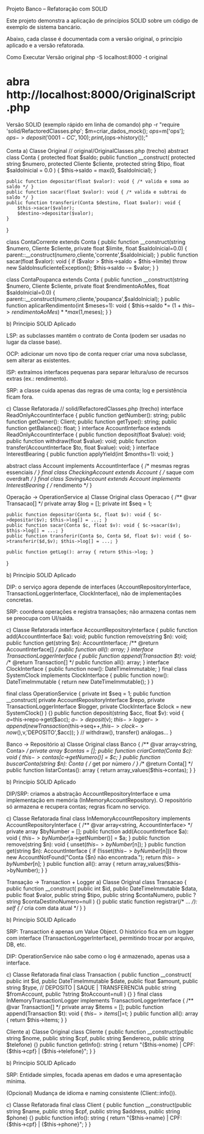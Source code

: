 Projeto Banco – Refatoração com SOLID

Este projeto demonstra a aplicação de princípios SOLID sobre um código de exemplo de sistema bancário.

Abaixo, cada classe é documentada com a versão original, o princípio aplicado e a versão refatorada.

Como Executar
Versão original
php -S localhost:8000 -t original
# abra http://localhost:8000/OriginalScript.php

Versão SOLID (exemplo rápido em linha de comando)
php -r "require 'solid/RefactoredClasses.php';
$m=criar_dados_mock(); $ops=$m['ops'];
$ops->deposit('0001-CC', 100);
print_r($ops->history());"

Conta
a) Classe Original
// original/OriginalClasses.php (trecho)
abstract class Conta {
    protected float $saldo;
    public function __construct(
        protected string  $numero,
        protected Cliente $cliente,
        protected string  $tipo,
        float $saldoInicial = 0.0
    ) { $this->saldo = max(0, $saldoInicial); }

    public function depositar(float $valor): void { /* valida e soma ao saldo */ }
    public function sacar(float $valor): void { /* valida e subtrai do saldo */ }
    public function transferir(Conta $destino, float $valor): void {
        $this->sacar($valor);
        $destino->depositar($valor);
    }
}

class ContaCorrente extends Conta {
    public function __construct(string $numero, Cliente $cliente, private float $limite, float $saldoInicial=0.0) {
        parent::__construct($numero,$cliente,'corrente',$saldoInicial);
    }
    public function sacar(float $valor): void {
        if ($valor > $this->saldo + $this->limite) throw new SaldoInsuficienteException();
        $this->saldo -= $valor;
    }
}

class ContaPoupanca extends Conta {
    public function __construct(string $numero, Cliente $cliente, private float $rendimentoAoMes, float $saldoInicial=0.0) {
        parent::__construct($numero,$cliente,'poupanca',$saldoInicial);
    }
    public function aplicarRendimento(int $meses=1): void {
        $this->saldo *= (1 + $this->rendimentoAoMes) ** max(1,$meses);
    }
}

b) Princípio SOLID Aplicado

LSP: as subclasses mantêm o contrato de Conta (podem ser usadas no lugar da classe base).

OCP: adicionar um novo tipo de conta requer criar uma nova subclasse, sem alterar as existentes.

ISP: extraímos interfaces pequenas para separar leitura/uso de recursos extras (ex.: rendimento).

SRP: a classe cuida apenas das regras de uma conta; log e persistência ficam fora.

c) Classe Refatorada
// solid/RefactoredClasses.php (trecho)
interface ReadOnlyAccountInterface {
    public function getNumber(): string;
    public function getOwner(): Client;
    public function getType(): string;
    public function getBalance(): float;
}
interface AccountInterface extends ReadOnlyAccountInterface {
    public function deposit(float $value): void;
    public function withdraw(float $value): void;
    public function transfer(AccountInterface $to, float $value): void;
}
interface InterestBearing { public function applyYield(int $months=1): void; }

abstract class Account implements AccountInterface { /* mesmas regras essenciais */ }
final class CheckingAccount extends Account { /* saque com overdraft */ }
final class SavingsAccount  extends Account implements InterestBearing { /* rendimento */ }

Operação → OperationService
a) Classe Original
class Operacao {
    /** @var Transacao[] */ private array $log = [];
    private int $seq = 1;

    public function depositar(Conta $c, float $v): void { $c->depositar($v); $this->log[] = ...; }
    public function sacar(Conta $c, float $v): void { $c->sacar($v); $this->log[] = ...; }
    public function transferir(Conta $o, Conta $d, float $v): void { $o->transferir($d,$v); $this->log[] = ...; }

    public function getLog(): array { return $this->log; }
}

b) Princípio SOLID Aplicado

DIP: o serviço agora depende de interfaces (AccountRepositoryInterface, TransactionLoggerInterface, ClockInterface), não de implementações concretas.

SRP: coordena operações e registra transações; não armazena contas nem se preocupa com UI/saída.

c) Classe Refatorada
interface AccountRepositoryInterface {
    public function add(AccountInterface $a): void;
    public function remove(string $n): void;
    public function get(string $n): AccountInterface;
    /** @return AccountInterface[] */ public function all(): array;
}
interface TransactionLoggerInterface {
    public function append(Transaction $t): void;
    /** @return Transaction[] */ public function all(): array;
}
interface ClockInterface { public function now(): DateTimeImmutable; }
final class SystemClock implements ClockInterface { public function now(): DateTimeImmutable { return new DateTimeImmutable(); } }

final class OperationService {
    private int $seq = 1;
    public function __construct(
        private AccountRepositoryInterface $repo,
        private TransactionLoggerInterface $logger,
        private ClockInterface $clock = new SystemClock()
    ) {}
    public function deposit(string $acc, float $v): void {
        $a=$this->repo->get($acc); $a->deposit($v);
        $this->logger->append(new Transaction($this->seq++,$this->clock->now(),$v,'DEPOSITO',$acc));
    }
    // withdraw(), transfer() análogas…
}

Banco → Repositório
a) Classe Original
class Banco {
    /** @var array<string, Conta> */ private array $contas = [];
    public function criarConta(Conta $c): void { $this->contas[$c->getNumero()] = $c; }
    public function buscarConta(string $n): Conta { /* get por número */ }
    /** @return Conta[] */ public function listarContas(): array { return array_values($this->contas); }
}

b) Princípio SOLID Aplicado

DIP/SRP: criamos a abstração AccountRepositoryInterface e uma implementação em memória (InMemoryAccountRepository).
O repositório só armazena e recupera contas; regras ficam no serviço.

c) Classe Refatorada
final class InMemoryAccountRepository implements AccountRepositoryInterface {
    /** @var array<string, AccountInterface> */ private array $byNumber = [];
    public function add(AccountInterface $a): void { $this->byNumber[$a->getNumber()] = $a; }
    public function remove(string $n): void { unset($this->byNumber[$n]); }
    public function get(string $n): AccountInterface {
        if (!isset($this->byNumber[$n])) throw new AccountNotFound("Conta {$n} não encontrada.");
        return $this->byNumber[$n];
    }
    public function all(): array { return array_values($this->byNumber); }
}

Transação → Transaction + Logger
a) Classe Original
class Transacao {
    public function __construct(
        public int $id, public DateTimeImmutable $data, public float $valor,
        public string $tipo, public string $contaNumero, public ?string $contaDestinoNumero=null
    ) {}
    public static function registrar(/* ... */): self { /* cria com data atual */ }
}

b) Princípio SOLID Aplicado

SRP: Transaction é apenas um Value Object.
O histórico fica em um logger com interface (TransactionLoggerInterface), permitindo trocar por arquivo, DB, etc.

DIP: OperationService não sabe como o log é armazenado, apenas usa a interface.

c) Classe Refatorada
final class Transaction {
    public function __construct(
        public int $id,
        public DateTimeImmutable $date,
        public float $amount,
        public string $type,           // DEPOSITO | SAQUE | TRANSFERENCIA
        public string $fromAccount,
        public ?string $toAccount=null
    ) {}
}
final class InMemoryTransactionLogger implements TransactionLoggerInterface {
    /** @var Transaction[] */ private array $items = [];
    public function append(Transaction $t): void { $this->items[]=$t; }
    public function all(): array { return $this->items; }
}

Cliente
a) Classe Original
class Cliente {
    public function __construct(public string $nome, public string $cpf, public string $endereco, public string $telefone) {}
    public function getInfo(): string { return "{$this->nome} | CPF: {$this->cpf} | {$this->telefone}"; }
}

b) Princípio SOLID Aplicado

SRP: Entidade simples, focada apenas em dados e uma apresentação mínima.

(Opcional) Mudança de idioma e naming consistente (Client::info()).

c) Classe Refatorada
final class Client {
    public function __construct(public string $name, public string $cpf, public string $address, public string $phone) {}
    public function info(): string { return "{$this->name} | CPF: {$this->cpf} | {$this->phone}"; }
}